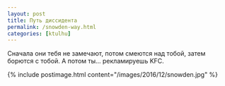 ```yaml
---
layout: post
title: Путь диссидента
permalink: /snowden-way.html
categories: [ktulhu]
---
```


Сначала они тебя не замечают, потом смеются над тобой, затем борются с тобой. А потом ты... рекламируешь KFC.

{% include postimage.html content="/images/2016/12/snowden.jpg" %}
